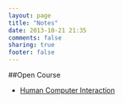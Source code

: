 ```yaml
---
layout: page
title: "Notes"
date: 2013-10-21 21:35
comments: false
sharing: true
footer: false
---
```


##Open Course

 - [Human Computer Interaction](/notes/open-course/hci.html)
